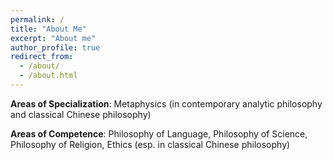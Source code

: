 ```yaml
---
permalink: /
title: "About Me"
excerpt: "About me"
author_profile: true
redirect_from: 
  - /about/
  - /about.html
---
```


**Areas of Specialization**: Metaphysics (in contemporary analytic philosophy and classical Chinese philosophy)

**Areas of Competence**: Philosophy of Language, Philosophy of Science, Philosophy of Religion, Ethics (esp. in classical Chinese philosophy)




